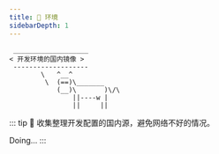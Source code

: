 ```yaml
---
title: 📀 环境
sidebarDepth: 1
---
```


```:no-line-numbers
 ___________________
< 开发环境的国内镜像 >
 -------------------
        \   ^__^
         \  (==)\_______
            (__)\       )\/\
                ||----w |
                ||     ||
```

::: tip 📝
收集整理开发配置的国内源，避免网络不好的情况。

Doing...
:::

